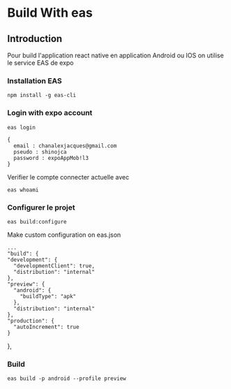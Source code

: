 # Build With eas

## Introduction

Pour build l'application react native en application Android ou IOS on utilise le service EAS de expo

### Installation EAS

    npm install -g eas-cli

### Login with expo account

    eas login

    {
      email : chanalexjacques@gmail.com
      pseudo : shinojca
      password : expoAppMob!l3
    } 

Verifier le compte connecter actuelle avec

    eas whoami

### Configurer le projet

    eas build:configure

Make custom configuration on eas.json

    ...
    "build": {
    "development": {
      "developmentClient": true,
      "distribution": "internal"
    },
    "preview": {
      "android": {
        "buildType": "apk"
      },
      "distribution": "internal"
    },
    "production": {
      "autoIncrement": true
    }
  },

### Build

    eas build -p android --profile preview
